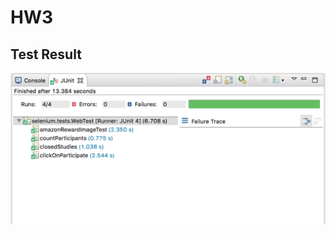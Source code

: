 # HW3



## Test Result

![test_result](https://github.com/VivekBhat/Selenium-HW3/blob/master/ReadmeResources/JUnitTestResult.png)
